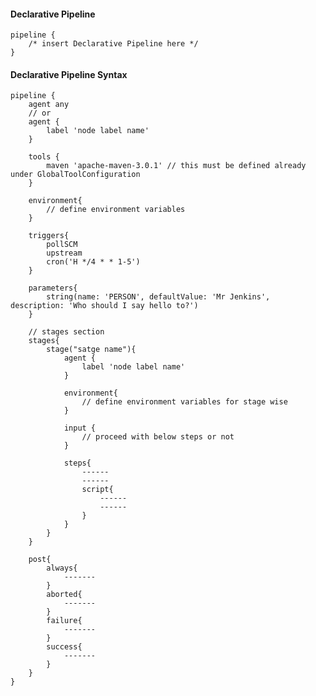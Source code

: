 #### Declarative Pipeline

    pipeline {
        /* insert Declarative Pipeline here */
    }
    
#### Declarative Pipeline Syntax

    pipeline {
        agent any
        // or
        agent {
            label 'node label name'
        }
        
        tools {
            maven 'apache-maven-3.0.1' // this must be defined already under GlobalToolConfiguration
        }
        
        environment{
            // define environment variables
        }
        
        triggers{
            pollSCM
            upstream
            cron('H */4 * * 1-5')
        }
        
        parameters{
            string(name: 'PERSON', defaultValue: 'Mr Jenkins', description: 'Who should I say hello to?')
        }
        
        // stages section
        stages{
            stage("satge name"){
                agent {
                    label 'node label name'
                }
                
                environment{
                    // define environment variables for stage wise
                }
                
                input {
                    // proceed with below steps or not
                }
            
                steps{
                    ------
                    ------
                    script{
                        ------
                        ------
                    }
                }
            }
        }
        
        post{
            always{
                -------
            }
            aborted{
                -------
            }
            failure{
                -------
            }
            success{
                -------
            }
        }
    }

